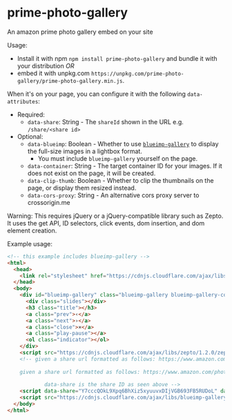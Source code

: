 # prime-photo-gallery
An amazon prime photo gallery embed on your site

Usage:

- Install it with npm `npm install prime-photo-gallery` and bundle it with your distribution *OR*
- embed it with unpkg.com `https://unpkg.com/prime-photo-gallery/prime-photo-gallery.min.js`.

When it's on your page, you can configure it with the following `data-attributes`:

- Required:
  - `data-share`: String - The `shareId` shown in the URL e.g. `/share/<share id>`
- Optional:
  - `data-blueimp`: Boolean - Whether to use [`blueimp-gallery`](https://github.com/blueimp/Gallery) to display the full-size images in a lightbox format.
    - You must include `blueimp-gallery` yourself on the page.
  - `data-container`: String - The target container ID for your images. If it does not exist on the page, it will be created.
  - `data-clip-thumb`: Boolean - Whether to clip the thumbnails on the page, or display them resized instead.
  - `data-cors-proxy`: String - An alternative cors proxy server to crossorigin.me

Warning: This requires jQuery or a jQuery-compatible library such as Zepto.
It uses the get API, ID selectors, click events, dom insertion, and dom element creation.


Example usage:

```html
<!-- this example includes blueimp-gallery -->
<html>
  <head>
    <link rel="stylesheet" href="https://cdnjs.cloudflare.com/ajax/libs/blueimp-gallery/2.21.3/css/blueimp-gallery.min.css">
  </head>
  <body>
    <div id="blueimp-gallery" class="blueimp-gallery blueimp-gallery-controls" data-continuous="true" data-toggle-controls-on-return="true" data-toggle-slideshow-on-space="true" data-enable-keyboard-navigation="true" data-close-on-escape="true" data-close-on-slide-click="true">
      <div class="slides"></div>
      <h3 class="title"></h3>
      <a class="prev">‹</a>
      <a class="next">›</a>
      <a class="close">×</a>
      <a class="play-pause"></a>
      <ol class="indicator"></ol>
    </div>
    <script src="https://cdnjs.cloudflare.com/ajax/libs/zepto/1.2.0/zepto.min.js"></script>
    <!-- given a share url formatted as follows: https://www.amazon.com/clouddrive/share/Y7cccQOkL9Xpq6BhXiz5xyuuvxDIjVGB693FB5RUDoL/album/Zl_RlStPSXuIp4i6Urs4Mg?_encoding=UTF8&*Version*=1&*entries*=0&mgh=1 
                                                                                         ^          this is the share ID           ^
    given a share url formatted as follows: https://www.amazon.com/photos/share/Y7cccQOkL9Xpq6BhXiz5xyuuvxDIjVGB693FB5RUDoL
                                                                                ^          this is the share ID           ^
            data-share is the share ID as seen above -->
    <script data-share="Y7cccQOkL9Xpq6BhXiz5xyuuvxDIjVGB693FB5RUDoL" data-blueimp="true" data-container="pics" src="https://unpkg.com/prime-photo-gallery/prime-photo-gallery.min.js"></script>
    <script src="https://cdnjs.cloudflare.com/ajax/libs/blueimp-gallery/2.21.3/js/blueimp-gallery.min.js"></script>
  </body>
</html>

```
